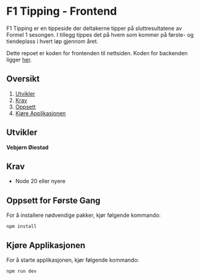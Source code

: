 # F1 Tipping - Frontend
F1 Tipping er en tippeside der deltakerne tipper på sluttresultatene av Formel 1 sesongen. I tillegg tippes det på hvem som kommer på første- og tiendeplass i hvert løp gjennom året.

Dette repoet er koden for frontenden til nettsiden. Koden for backenden ligger [her](https://github.com/Vebb02/f1-backend).

## Oversikt
1. [Utvikler](#utvikler)
2. [Krav](#krav)
3. [Oppsett](#oppsett-for-første-gang)
4. [Kjøre Applikasjonen](#kjøre-applikasjonen)

## Utvikler
**Vebjørn Øiestad**

## Krav
* Node 20 eller nyere

## Oppsett for Første Gang

For å installere nødvendige pakker, kjør følgende kommando:

```
npm install
```

## Kjøre Applikasjonen

For å starte applikasjonen, kjør følgende kommando:

```
npm run dev
```
